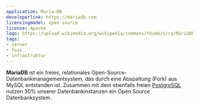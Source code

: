 ```yaml
---
application: Maria-DB
developerlink: https://mariadb.com
licensingmodel: open source
license: Apache
logo: https://upload.wikimedia.org/wikipedia/commons/thumb/c/ca/MariaDB_colour_logo.svg/320px-MariaDB_colour_logo.svg.png
tags:
- server
- foss
- infrastruktur
---
```

__MariaDB__ ist ein freies, relationales Open-Source-Datenbankmanagementsystem, das durch eine Abspaltung (Fork) aus MySQL entstanden ist.
Zusammen mit dem ebenfalls freien [PostgreSQL](postgresql) nutzen 30% unserer Datenbankinstanzen ein Open Source Datenbanksystem.

<!-- more -->
